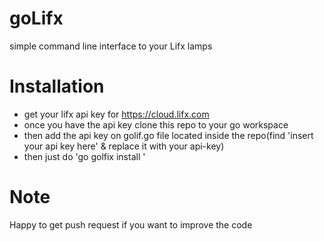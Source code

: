 # goLifx
simple command line interface to your Lifx lamps

# Installation 
- get your lifx api key for https://cloud.lifx.com
- once you have the api key clone this repo to your go workspace
- then add the api key on golif.go file located inside the repo(find 'insert your api key here' & replace it with your api-key)
- then just do 'go golfix install <path to the repo>'

# Note
Happy to get push request if you want to improve the code
